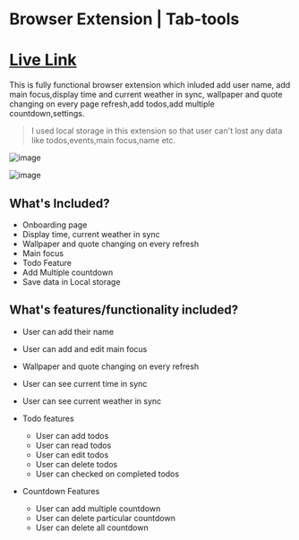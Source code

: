 # Browser Extension | Tab-tools

# [Live Link](https://new-tab-extension.netlify.app/)

This is fully functional browser extension which inluded add user name, add main focus,display time and current weather in sync, wallpaper and quote changing on every page refresh,add todos,add multiple countdown,settings.

> I used local storage in this extension so that user can't lost any data like todos,events,main focus,name etc.


![image](https://user-images.githubusercontent.com/88363801/166428196-23488a8a-e386-43b0-b65e-af17a74c136d.png)

![image](https://user-images.githubusercontent.com/88363801/166428384-bacae799-6748-419b-9e0a-133a4b674421.png)

## What's Included?

- Onboarding page
- Display time, current weather in sync
- Wallpaper and quote changing on every refresh
- Main focus
- Todo Feature
- Add Multiple countdown
- Save data in Local storage 

## What's features/functionality included?

- User can add their name
- User can add and edit main focus
- Wallpaper and quote changing on every refresh
- User can see current time in sync
- User can see current weather in sync
- Todo features   
  - User can add todos
  - User can read todos
  - User can edit todos
  - User can delete todos
  - User can checked on completed todos

- Countdown Features
  - User can add multiple countdown
  - User can delete particular countdown
  - User can delete all countdown
